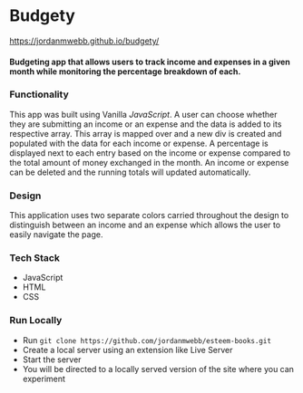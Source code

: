Budgety
======

https://jordanmwebb.github.io/budgety/

#### Budgeting app that allows users to track income and expenses in a given month while monitoring the percentage breakdown of each.

### Functionality
This app was built using Vanilla *JavaScript*. A user can choose whether they are submitting an income or an expense and the data is added to its respective array. This array is mapped over and a new div is created and populated with the data for each income or expense. A percentage is displayed next to each entry based on the income or expense compared to the total amount of money exchanged in the month. An income or expense can be deleted and the running totals will updated automatically.

### Design
This application uses two separate colors carried throughout the design to distinguish between an income and an expense which allows the user to easily navigate the page.

### Tech Stack
* JavaScript
* HTML
* CSS

### Run Locally
* Run `git clone https://github.com/jordanmwebb/esteem-books.git`
* Create a local server using an extension like Live Server
* Start the server
* You will be directed to a locally served version of the site where you can experiment